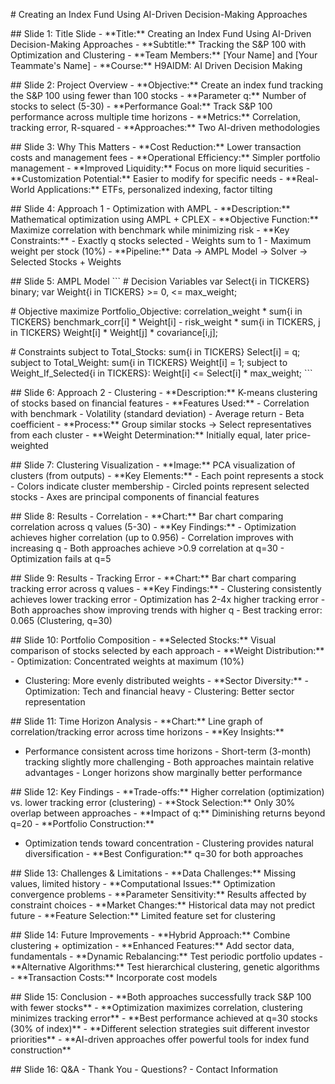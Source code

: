\# Creating an Index Fund Using AI-Driven Decision-Making Approaches

\## Slide 1: Title Slide - \*\*Title:\*\* Creating an Index Fund Using
AI-Driven Decision-Making Approaches - \*\*Subtitle:\*\* Tracking the
S&P 100 with Optimization and Clustering - \*\*Team Members:\*\* \[Your
Name\] and \[Your Teammate\'s Name\] - \*\*Course:\*\* H9AIDM: AI Driven
Decision Making

\## Slide 2: Project Overview - \*\*Objective:\*\* Create an index fund
tracking the S&P 100 using fewer than 100 stocks - \*\*Parameter q:\*\*
Number of stocks to select (5-30) - \*\*Performance Goal:\*\* Track S&P
100 performance across multiple time horizons - \*\*Metrics:\*\*
Correlation, tracking error, R-squared - \*\*Approaches:\*\* Two
AI-driven methodologies

\## Slide 3: Why This Matters - \*\*Cost Reduction:\*\* Lower
transaction costs and management fees - \*\*Operational Efficiency:\*\*
Simpler portfolio management - \*\*Improved Liquidity:\*\* Focus on more
liquid securities - \*\*Customization Potential:\*\* Easier to modify
for specific needs - \*\*Real-World Applications:\*\* ETFs, personalized
indexing, factor tilting

\## Slide 4: Approach 1 - Optimization with AMPL - \*\*Description:\*\*
Mathematical optimization using AMPL + CPLEX - \*\*Objective
Function:\*\* Maximize correlation with benchmark while minimizing
risk - \*\*Key Constraints:\*\*  - Exactly q stocks selected  - Weights
sum to 1  - Maximum weight per stock (10%) - \*\*Pipeline:\*\* Data →
AMPL Model → Solver → Selected Stocks + Weights

\## Slide 5: AMPL Model \`\`\` \# Decision Variables var Select{i in
TICKERS} binary; var Weight{i in TICKERS} \>= 0, \<= max_weight;

\# Objective maximize Portfolio_Objective: correlation_weight \* sum{i
in TICKERS} benchmark_corr\[i\] \* Weight\[i\] - risk_weight \* sum{i in
TICKERS, j in TICKERS} Weight\[i\] \* Weight\[j\] \* covariance\[i,j\];

\# Constraints subject to Total_Stocks: sum{i in TICKERS} Select\[i\] =
q; subject to Total_Weight: sum{i in TICKERS} Weight\[i\] = 1; subject
to Weight_If_Selected{i in TICKERS}: Weight\[i\] \<= Select\[i\] \*
max_weight; \`\`\`

\## Slide 6: Approach 2 - Clustering - \*\*Description:\*\* K-means
clustering of stocks based on financial features - \*\*Features
Used:\*\*  - Correlation with benchmark  - Volatility (standard
deviation)  - Average return  - Beta coefficient - \*\*Process:\*\*
Group similar stocks → Select representatives from each cluster -
\*\*Weight Determination:\*\* Initially equal, later price-weighted

\## Slide 7: Clustering Visualization - \*\*Image:\*\* PCA visualization
of clusters (from outputs) - \*\*Key Elements:\*\*  - Each point
represents a stock  - Colors indicate cluster membership  - Circled
points represent selected stocks  - Axes are principal components of
financial features

\## Slide 8: Results - Correlation - \*\*Chart:\*\* Bar chart comparing
correlation across q values (5-30) - \*\*Key Findings:\*\*  -
Optimization achieves higher correlation (up to 0.956)  - Correlation
improves with increasing q  - Both approaches achieve \>0.9 correlation
at q=30  - Optimization fails at q=5

\## Slide 9: Results - Tracking Error - \*\*Chart:\*\* Bar chart
comparing tracking error across q values - \*\*Key Findings:\*\*  -
Clustering consistently achieves lower tracking error  - Optimization
has 2-4x higher tracking error  - Both approaches show improving trends
with higher q  - Best tracking error: 0.065 (Clustering, q=30)

\## Slide 10: Portfolio Composition - \*\*Selected Stocks:\*\* Visual
comparison of stocks selected by each approach - \*\*Weight
Distribution:\*\*  - Optimization: Concentrated weights at maximum (10%)
 - Clustering: More evenly distributed weights - \*\*Sector
Diversity:\*\*  - Optimization: Tech and financial heavy  - Clustering:
Better sector representation

\## Slide 11: Time Horizon Analysis - \*\*Chart:\*\* Line graph of
correlation/tracking error across time horizons - \*\*Key Insights:\*\*
 - Performance consistent across time horizons  - Short-term (3-month)
tracking slightly more challenging  - Both approaches maintain relative
advantages  - Longer horizons show marginally better performance

\## Slide 12: Key Findings - \*\*Trade-offs:\*\* Higher correlation
(optimization) vs. lower tracking error (clustering) - \*\*Stock
Selection:\*\* Only 30% overlap between approaches - \*\*Impact of
q:\*\* Diminishing returns beyond q=20 - \*\*Portfolio Construction:\*\*
 - Optimization tends toward concentration  - Clustering provides
natural diversification - \*\*Best Configuration:\*\* q=30 for both
approaches

\## Slide 13: Challenges & Limitations - \*\*Data Challenges:\*\*
Missing values, limited history - \*\*Computational Issues:\*\*
Optimization convergence problems - \*\*Parameter Sensitivity:\*\*
Results affected by constraint choices - \*\*Market Changes:\*\*
Historical data may not predict future - \*\*Feature Selection:\*\*
Limited feature set for clustering

\## Slide 14: Future Improvements - \*\*Hybrid Approach:\*\* Combine
clustering + optimization - \*\*Enhanced Features:\*\* Add sector data,
fundamentals - \*\*Dynamic Rebalancing:\*\* Test periodic portfolio
updates - \*\*Alternative Algorithms:\*\* Test hierarchical clustering,
genetic algorithms - \*\*Transaction Costs:\*\* Incorporate cost models

\## Slide 15: Conclusion - \*\*Both approaches successfully track S&P
100 with fewer stocks\*\* - \*\*Optimization maximizes correlation,
clustering minimizes tracking error\*\* - \*\*Best performance achieved
at q=30 stocks (30% of index)\*\* - \*\*Different selection strategies
suit different investor priorities\*\* - \*\*AI-driven approaches offer
powerful tools for index fund construction\*\*

\## Slide 16: Q&A - Thank You - Questions? - Contact Information
